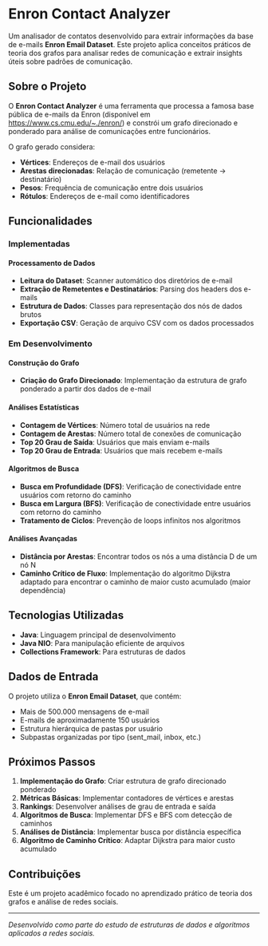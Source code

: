 # Enron Contact Analyzer

Um analisador de contatos desenvolvido para extrair informações da base de e-mails **Enron Email Dataset**. Este projeto aplica conceitos práticos de teoria dos grafos para analisar redes de comunicação e extrair insights úteis sobre padrões de comunicação.

## Sobre o Projeto

O **Enron Contact Analyzer** é uma ferramenta que processa a famosa base pública de e-mails da Enron (disponível em https://www.cs.cmu.edu/~./enron/) e constrói um grafo direcionado e ponderado para análise de comunicações entre funcionários.

O grafo gerado considera:
- **Vértices**: Endereços de e-mail dos usuários
- **Arestas direcionadas**: Relação de comunicação (remetente → destinatário)
- **Pesos**: Frequência de comunicação entre dois usuários
- **Rótulos**: Endereços de e-mail como identificadores

## Funcionalidades

### Implementadas

#### Processamento de Dados
- **Leitura do Dataset**: Scanner automático dos diretórios de e-mail
- **Extração de Remetentes e Destinatários**: Parsing dos headers dos e-mails
- **Estrutura de Dados**: Classes para representação dos nós de dados brutos
- **Exportação CSV**: Geração de arquivo CSV com os dados processados

### Em Desenvolvimento

#### Construção do Grafo
- **Criação do Grafo Direcionado**: Implementação da estrutura de grafo ponderado a partir dos dados de e-mail

#### Análises Estatísticas
- **Contagem de Vértices**: Número total de usuários na rede
- **Contagem de Arestas**: Número total de conexões de comunicação
- **Top 20 Grau de Saída**: Usuários que mais enviam e-mails
- **Top 20 Grau de Entrada**: Usuários que mais recebem e-mails

#### Algoritmos de Busca
- **Busca em Profundidade (DFS)**: Verificação de conectividade entre usuários com retorno do caminho
- **Busca em Largura (BFS)**: Verificação de conectividade entre usuários com retorno do caminho
- **Tratamento de Ciclos**: Prevenção de loops infinitos nos algoritmos

#### Análises Avançadas
- **Distância por Arestas**: Encontrar todos os nós a uma distância D de um nó N
- **Caminho Crítico de Fluxo**: Implementação do algoritmo Dijkstra adaptado para encontrar o caminho de maior custo acumulado (maior dependência)

## Tecnologias Utilizadas

- **Java**: Linguagem principal de desenvolvimento
- **Java NIO**: Para manipulação eficiente de arquivos
- **Collections Framework**: Para estruturas de dados

## Dados de Entrada

O projeto utiliza o **Enron Email Dataset**, que contém:
- Mais de 500.000 mensagens de e-mail
- E-mails de aproximadamente 150 usuários
- Estrutura hierárquica de pastas por usuário
- Subpastas organizadas por tipo (sent_mail, inbox, etc.)

## Próximos Passos

1. **Implementação do Grafo**: Criar estrutura de grafo direcionado ponderado
2. **Métricas Básicas**: Implementar contadores de vértices e arestas
3. **Rankings**: Desenvolver análises de grau de entrada e saída
4. **Algoritmos de Busca**: Implementar DFS e BFS com detecção de caminhos
5. **Análises de Distância**: Implementar busca por distância específica
6. **Algoritmo de Caminho Crítico**: Adaptar Dijkstra para maior custo acumulado

## Contribuições

Este é um projeto acadêmico focado no aprendizado prático de teoria dos grafos e análise de redes sociais.

---

*Desenvolvido como parte do estudo de estruturas de dados e algoritmos aplicados a redes sociais.*